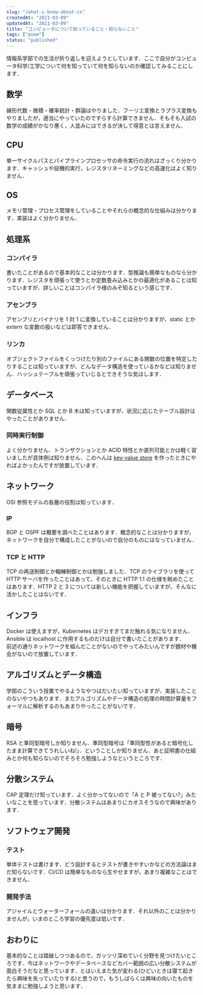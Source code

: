 ```yaml
---
slug: "/what-i-know-about-cs"
createdAt: "2021-03-09"
updatedAt: "2021-03-09"
title: "コンピュータについて知っていること・知らないこと"
tags: ["poem"]
status: "published"
---
```


情報系学部での生活が折り返しを迎えようとしています．ここで自分がコンピュータ科学/工学について何を知っていて何を知らないのか確認してみることにします．

## 数学

線形代数・微積・確率統計・群論はやりました．フーリエ変換とラプラス変換もやりましたが，適当にやっていたのですらすら計算できません．そもそも入試の数学の成績がかなり悪く，人並みにはできるが決して得意とは言えません．

## CPU

単一サイクルパスとパイプラインプロセッサの命令実行の流れはざっくり分かります．キャッシュや投機的実行，レジスタリネーミングなどの高速化はよく知りません．

## OS

メモリ管理・プロセス管理をしていることやそれらの概念的な仕組みは分かります．実装はよく分かりません．

## 処理系

### コンパイラ

書いたことがあるので基本的なことは分かります．型推論も簡単なものなら分かります．レジスタを頑張って使うとか定数畳み込みとかの最適化があることは知っていますが、詳しいことはコンパイラ様のみぞ知るという感じです．

### アセンブラ

アセンブリとバイナリを 1 対 1 に変換していることは分かりますが、static とか extern な変数の扱いなどは即答できません．

### リンカ

オブジェクトファイルをくっつけたり別のファイルにある関数の位置を特定したりすることは知っていますが、どんなデータ構造を使っているかなどは知りません．ハッシュテーブルを頑張っていじるとできそうな気はします．

## データベース

関数従属性とか SQL とか B 木は知っていますが、状況に応じたテーブル設計はやったことがありません．

### 同時実行制御

よく分かりません．トランザクションとか ACID 特性とか直列可能とかは軽く習いましたが具体例は知りません．このへんは [key-value store](https://github.com/ikanago/horreum) を作ったときにやればよかったんですが放置しています．

## ネットワーク

OSI 参照モデルの各層の役割は知っています．

### IP

BGP と OSPF は概要を調べたことはあります．概念的なことは分かりますが，ネットワークを自分で構成したことがないので自分のものにはなっていません．

### TCP と HTTP

TCP の再送制御とか輻輳制御とかは勉強しました．TCP のライブラリを使って HTTP サーバを作ったことはあって，そのときに HTTP 1.1 の仕様を眺めたことはあります．HTTP 2 と 3 については新しい機能を把握していますが、そんなに活かしたことはないです．

## インフラ

Docker は使えますが，Kubernetes はデカすぎてまだ触れる気になりません．Ansible は localhost に作用するものだけは自分で書いたことがあります．　　
前述の通りネットワークを組んだことがないのでやってみたいんですが題材や機会がないので放置しています．

## アルゴリズムとデータ構造

学部のこういう授業でやるようなやつはだいたい知っていますが、実装したことのないやつもあります．またアルゴリズムやデータ構造の処理の時間計算量をフォーマルに解析するのもあまりやったことがないです．

## 暗号

RSA と準同型暗号しか知りません．準同型暗号は「準同型性があると暗号化したまま計算できてうれしいね!」．ということしか知りません．あと証明書の仕組みとか何も知らないのでそろそろ勉強しようなというところです．

## 分散システム

CAP 定理だけ知っています．よく分かってないので「A と P 被ってない?」みたいなことを思っています．分散システムはあまりにカオスそうなので興味があります．

## ソフトウェア開発

### テスト

単体テストは書けます．どう設計するとテストが書きやすいかなどの方法論はまだ知らないです．CI/CD は簡単なものなら生やせますが，あまり複雑なことはできません．

### 開発手法

アジャイルとウォーターフォールの違いは分かります．それ以外のことは分かりませんが，いまのところ学習の優先度は低いです．

## おわりに

基本的なことは踏破しつつあるので，ガッツリ深めていく分野を見つけたいところです．今はネットワークやデータベースなどカバー範囲の広い分散システムが面白そうだなと思っています．とはいえまた気が変わる(ひどいときは寝て起きたら興味を失っていたりする)と思うので，もうしばらくは興味の向いたものを気ままに勉強しようと思います．
